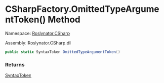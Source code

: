 # CSharpFactory\.OmittedTypeArgumentToken\(\) Method

Namespace: [Roslynator.CSharp](../../README.md)

Assembly: Roslynator\.CSharp\.dll

```csharp
public static SyntaxToken OmittedTypeArgumentToken()
```

### Returns

[SyntaxToken](https://docs.microsoft.com/en-us/dotnet/api/microsoft.codeanalysis.syntaxtoken)

